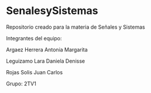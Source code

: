 # SenalesySistemas

Repositorio creado para la materia de Señales y Sistemas

Integrantes del equipo:

Argaez Herrera Antonia Margarita

Leguizamo Lara Daniela Denisse

Rojas Solis Juan Carlos

Grupo: 2TV1
